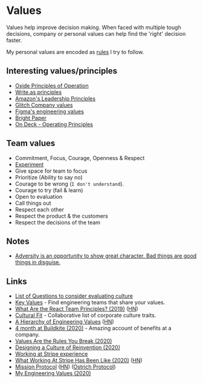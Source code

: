 # Values

Values help improve decision making. When faced with multiple tough decisions, company or personal values can help find the 'right' decision faster.

My personal values are encoded as [rules](https://github.com/bgoonz/Knowledge-Bank/tree/d157cab4a536be397d8f7d36c79f7d69d282500a/14-Pure-Education/knowledge-master/knowledge-master/focusing/rules.md) I try to follow.

## Interesting values/principles

* [Oxide Principles of Operation](https://oxide.computer/principles/)
* [Write.as principles](https://write.as/principles)
* [Amazon's Leadership Principles](https://www.amazon.jobs/en/principles)
* [Glitch Company values](https://handbook.glitch.me/#values)
* [Figma's engineering values](https://www.figma.com/blog/figmas-engineering-values/)
* [Bright Paper](https://beamapp.co/bright_paper.html)
* [On Deck - Operating Principles](https://www.beondeck.com/principles)

## Team values

* Commitment, Focus, Courage, Openness & Respect
* [Experiment](https://www.youtube.com/watch?v=5WVXCy1Q88o)
* Give space for team to focus
* Prioritize \(Ability to say no\)
* Courage to be wrong \(`I don't understand`\).
* Courage to try \(fail & learn\)
* Open to evaluation
* Call things out
* Respect each other
* Respect the product & the customers
* Respect the decisions of the team

## Notes

* [Adversity is an opportunity to show great character. Bad things are good things in disguise.](https://twitter.com/galjudo/status/1318888329245589505)

## Links

* [List of Questions to consider evaluating culture](https://twitter.com/jenistyping/status/1201560725379960832)
* [Key Values](https://www.keyvalues.com/) - Find engineering teams that share your values.
* [What Are the React Team Principles? \(2019\)](https://overreacted.io/what-are-the-react-team-principles/) \([HN](https://news.ycombinator.com/item?id=21878713)\)
* [Cultural Fit](https://cultural.fit/) - Collaborative list of corporate culture traits.
* [A Hierarchy of Engineering Values](https://www.duncanmcisaac.com/a-hierarchy-of-engineering-values/) \([HN](https://news.ycombinator.com/item?id=23373807)\)
* [4 month at Buildkite \(2020\)](https://juanitofatas.com/4-month-buildkite) - Amazing account of benefits at a company.
* [Values Are the Rules You Break \(2020\)](https://8thlight.com/blog/stephen-prater/2020/09/15/values-rules-break.html)
* [Designing a Culture of Reinvention \(2020\)](https://overcast.fm/+BlzFOUoJA)
* [Working at Stripe experience](https://twitter.com/jzipdamonsta/status/1313860094438846464)
* [What Working At Stripe Has Been Like \(2020\)](https://kalzumeus.com/2020/10/09/four-years-at-stripe/) \([HN](https://news.ycombinator.com/item?id=24721118)\)
* [Mission Protocol](https://missionprotocol.org/) \([HN](https://news.ycombinator.com/item?id=24832404)\) \([Ostrich Protocol](https://ostrichprotocol.org/)\)
* [My Engineering Values \(2020\)](https://mikemcquaid.com/2020/12/15/my-engineering-values/)

